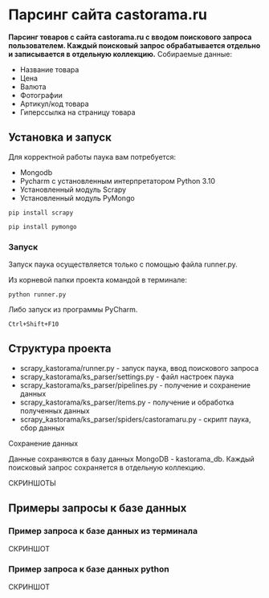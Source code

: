 <h1>Парсинг сайта castorama.ru</h1>
<strong>Парсинг товаров с сайта castorama.ru с вводом поискового запроса пользователем. Каждый поисковый запрос обрабатывается отдельно и записывается в отдельную коллекцию.</strong>
Собираемые данные:
<ul>
	<li>Название товара</li>
	<li>Цена</li>
	<li>Валюта</li>
	<li>Фотографии</li>
	<li>Артикул/код товара</li>
	<li>Гиперссылка на страницу товара</li>
</ul>

## Установка и запуск

Для корректной работы паука вам потребуется:
<ul>
	<li>Mongodb</li>
	<li>Pycharm с установленным интерпретатором Python 3.10</li>
	<li>Установленный модуль Scrapy</li>
	<li>Установленный модуль PyMongo</li>
</ul> 


```pip install scrapy```

```pip install pymongo```

### Запуск
Запуск паука осуществляется только с помощью файла runner.py.

Из корневой папки проекта командой в терминале:

```python runner.py```

Либо запуск из программы PyCharm.

```Ctrl+Shift+F10```

## Структура проекта

<ul>
	<li>scrapy_kastorama/runner.py - запуск паука, ввод поискового запроса</li>
	<li>scrapy_kastorama/ks_parser/settings.py - файл настроек паука</li>
	<li>scrapy_kastorama/ks_parser/pipelines.py - получение и сохранение данных</li>
	<li>scrapy_kastorama/ks_parser/items.py - получение и обработка полученных данных</li>
	<li>scrapy_kastorama/ks_parser/spiders/castoramaru.py - скрипт паука, сбор данных</li>
</ul


## Сохранение данных

Данные сохраняются в базу данных MongoDB - kastorama_db. Каждый поисковый запрос сохраняется в отдельную коллекцию.

СКРИНШОТЫ


## Примеры запросы к базе данных 
	
### Пример запроса к базе данных из терминала
СКРИНШОТ
	
### Пример запроса к базе данных python
СКРИНШОТ


